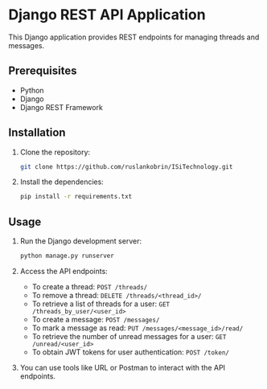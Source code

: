 # Django REST API Application

This Django application provides REST endpoints for managing threads and messages.

## Prerequisites

- Python
- Django
- Django REST Framework

## Installation

1. Clone the repository:

    ```bash
    git clone https://github.com/ruslankobrin/ISiTechnology.git
    ```

2. Install the dependencies:

    ```bash
    pip install -r requirements.txt
    ```

## Usage

1. Run the Django development server:

    ```bash
    python manage.py runserver
    ```

2. Access the API endpoints:

    - To create a thread: `POST /threads/`
    - To remove a thread: `DELETE /threads/<thread_id>/`
    - To retrieve a list of threads for a user: `GET /threads_by_user/<user_id>`
    - To create a message: `POST /messages/`
    - To mark a message as read: `PUT /messages/<message_id>/read/`
    - To retrieve the number of unread messages for a user: `GET /unread/<user_id>`
    - To obtain JWT tokens for user authentication: `POST /token/`

3. You can use tools like URL or Postman to interact with the API endpoints.
